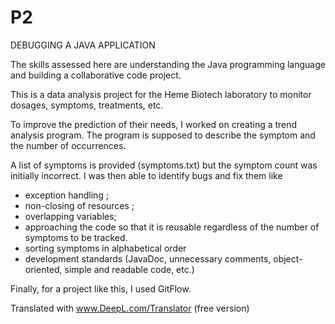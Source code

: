 # P2
DEBUGGING A JAVA APPLICATION

The skills assessed here are understanding the Java programming language and building a collaborative code project.

This is a data analysis project for the Heme Biotech laboratory to monitor dosages, symptoms, treatments, etc. 

To improve the prediction of their needs, I worked on creating a trend analysis program. 
The program is supposed to describe the symptom and the number of occurrences. 

A list of symptoms is provided (symptoms.txt) but the symptom count was initially incorrect. 
I was then able to identify bugs and fix them like
- exception handling ;
- non-closing of resources ;
- overlapping variables;
- approaching the code so that it is reusable regardless of the number of symptoms to be tracked.
- sorting symptoms in alphabetical order
- development standards (JavaDoc, unnecessary comments, object-oriented, simple and readable code, etc.)

Finally, for a project like this, I used GitFlow. 

Translated with www.DeepL.com/Translator (free version)


